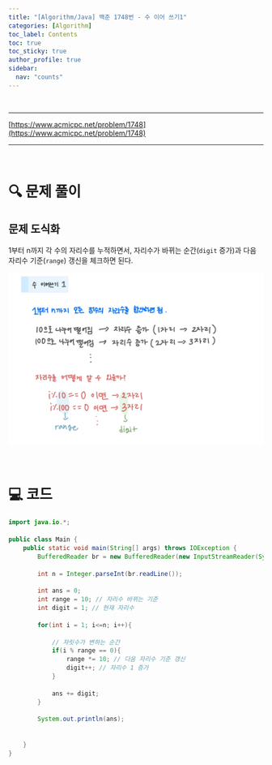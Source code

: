 ```yaml
---
title: "[Algorithm/Java] 백준 1748번 - 수 이어 쓰기1"
categories: [Algorithm]
toc_label: Contents
toc: true
toc_sticky: true
author_profile: true
sidebar:
  nav: "counts"
---
```


<br>

---

[https://www.acmicpc.net/problem/1748](https://www.acmicpc.net/problem/1748)

---

<br>

# 🔍 문제 풀이

## 문제 도식화

1부터 n까지 각 수의 자리수를 누적하면서, 자리수가 바뀌는 순간(`digit` 증가)과 다음 자리수 기준(`range`) 갱신을 체크하면 된다.

![assets/images/2024/1748.jpg](../../../assets/images/2024/1748.jpg)

<br>

# 💻 코드

```java
import java.io.*;

public class Main {
    public static void main(String[] args) throws IOException {
        BufferedReader br = new BufferedReader(new InputStreamReader(System.in));

        int n = Integer.parseInt(br.readLine());

        int ans = 0;
        int range = 10; // 자리수 바뀌는 기준
        int digit = 1; // 현재 자리수

        for(int i = 1; i<=n; i++){

            // 자릿수가 변하는 순간
            if(i % range == 0){
                range *= 10; // 다음 자리수 기준 갱신
                digit++; // 자리수 1 증가
            }

            ans += digit;
        }

        System.out.println(ans);


    }
}
```

<br>

